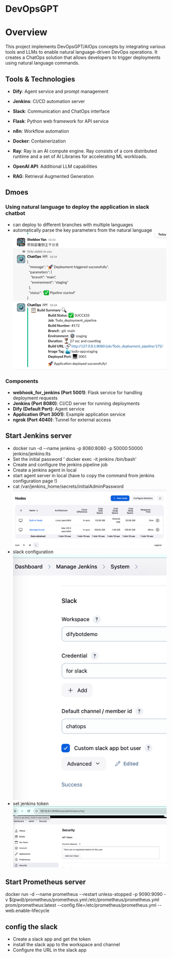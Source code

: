 # DevOpsGPT

# **Overview**

This project implements DevOpsGPT/AIOps concepts by integrating various tools and LLMs to enable natural language-driven DevOps operations. It creates a ChatOps solution that allows developers to trigger deployments using natural language commands.

## Tools & Technologies

- **Dify**: Agent service and prompt management
- **Jenkins**: CI/CD automation server
- **Slack**: Communication and ChatOps interface
- **Flask**: Python web framework for API service

- **n8n**: Workflow automation
- **Docker**: Containerization
- **Ray**: Ray is an AI compute engine. Ray consists of a core distributed runtime and a set of AI Libraries for accelerating ML workloads.
- **OpenAI API**: Additional LLM capabilities
- **RAG**: Retrieval Augmented Generation

## **Dmoes**

### **Using natural language to deploy the application in slack chatbot**

- can deploy to different branches with multiple languages
- automatically parse the key parameters from the natural language
  ![alt text](./docs/pictures/Chinese_deploy.png)

### Components

- **webhook_for_jenkins (Port 5001)**: Flask service for handling deployment requests
- **Jenkins (Port 8080)**: CI/CD server for running deployments
- **Dify (Default Port)**: Agent service
- **Application (Port 3001)**: Example application service
- **ngrok (Port 4040)**: Tunnel for external access

## Start Jenkins server

- docker run -d --name jenkins -p 8080:8080 -p 50000:50000 jenkins/jenkins:lts
- Set the initial password ' docker exec -it jenkins /bin/bash'
- Create and configure the jenkins pipeline job
- Create a jenkins agent in local
- start agent server in local (have to copy the command from jenkins configuration page !)
- cat /var/jenkins_home/secrets/initialAdminPassword
  ![alt text](./docs/pictures/jenkins_agent.png)
- slack configuration
  ![alt text](./docs/pictures/slack_configuration.png)
- set jenkins token
  ![alt text](./docs/pictures/jenkins_token.png)

## Start Prometheus server

docker run -d --name prometheus --restart unless-stopped -p 9090:9090 -v $(pwd)/prometheus/prometheus.yml:/etc/prometheus/prometheus.yml prom/prometheus:latest --config.file=/etc/prometheus/prometheus.yml --web.enable-lifecycle

## config the slack

- Create a slack app and get the token
- install the slack app to the workspace and channel
- Configure the URL in the slack app
